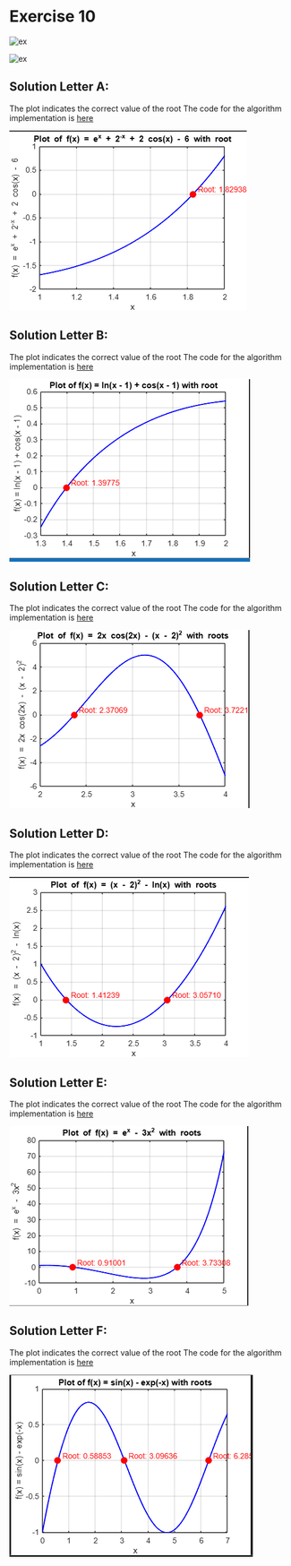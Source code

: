 # Exercise 10

![ex](image1.png)

![ex](image2.png)

## Solution Letter A:


The plot indicates the correct value of the root
The code for the algorithm implementation is [here](ex10a.c)

![plot](plotA1.png)

## Solution Letter B:


The plot indicates the correct value of the root
The code for the algorithm implementation is [here](ex10b.c)

![plot](plotB1.png)

## Solution Letter C:

The plot indicates the correct value of the root
The code for the algorithm implementation is [here](ex10c.c)

![plot](plotC1.png)


## Solution Letter D:

The plot indicates the correct value of the root
The code for the algorithm implementation is [here](ex10d.c)

![plot](plotD1.png)

## Solution Letter E:

The plot indicates the correct value of the root
The code for the algorithm implementation is [here](ex10e.c)

![plot](plotE1.png)

## Solution Letter F:

The plot indicates the correct value of the root
The code for the algorithm implementation is [here](ex10f.c)

![plot](plotF1.png)